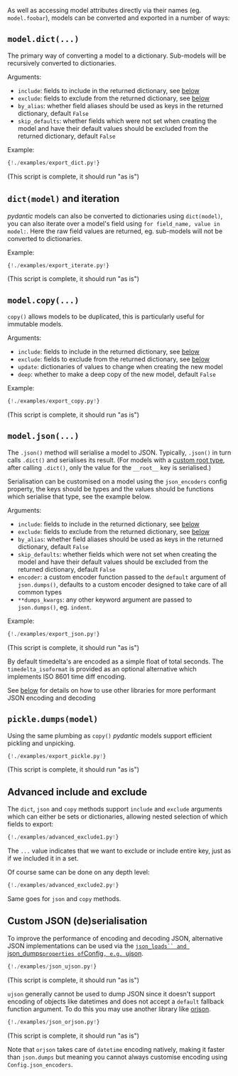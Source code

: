 As well as accessing model attributes directly via their names (eg. `model.foobar`), models can be converted
and exported in a number of ways:

## `model.dict(...)`

The primary way of converting a model to a dictionary. Sub-models will be recursively converted to dictionaries.

Arguments:

* `include`: fields to include in the returned dictionary, see [below](#advanced-include-exclude)
* `exclude`: fields to exclude from the returned dictionary, see [below](#advanced-include-exclude)
* `by_alias`: whether field aliases should be used as keys in the returned dictionary, default `False`
* `skip_defaults`: whether fields which were not set when creating the model and have their default values should
  be excluded from the returned dictionary, default `False`

Example:

```py
{!./examples/export_dict.py!}
```

(This script is complete, it should run "as is")

## `dict(model)` and iteration

*pydantic* models can also be converted to dictionaries using `dict(model)`, you can also
iterate over a model's field using `for field_name, value in model:`. Here the raw field values are returned, eg.
sub-models will not be converted to dictionaries.

Example:

```py
{!./examples/export_iterate.py!}
```

(This script is complete, it should run "as is")

## `model.copy(...)`

`copy()` allows models to be duplicated, this is particularly useful for immutable models.

Arguments:

* `include`: fields to include in the returned dictionary, see [below](#advanced-include-exclude)
* `exclude`: fields to exclude from the returned dictionary, see [below](#advanced-include-exclude)
* `update`: dictionaries of values to change when creating the new model
* `deep`: whether to make a deep copy of the new model, default `False`

Example:

```py
{!./examples/export_copy.py!}
```

(This script is complete, it should run "as is")

## `model.json(...)`

The `.json()` method will serialise a model to JSON. Typically, `.json()` in turn calls `.dict()` and
serialises its result. (For models with a [custom root type](models.md#custom-root-types), after calling `.dict()`,
only the value for the `__root__` key is serialised.)

Serialisation can be customised on a model using the `json_encoders` config property, the keys should be types and
the values should be functions which serialise that type, see the example below.

Arguments:

* `include`: fields to include in the returned dictionary, see [below](#advanced-include-exclude)
* `exclude`: fields to exclude from the returned dictionary, see [below](#advanced-include-exclude)
* `by_alias`: whether field aliases should be used as keys in the returned dictionary, default `False`
* `skip_defaults`: whether fields which were not set when creating the model and have their default values should
  be excluded from the returned dictionary, default `False`
* `encoder`: a custom encoder function passed to the `default` argument of `json.dumps()`, defaults to a custom
  encoder designed to take care of all common types
* `**dumps_kwargs`: any other keyword argument are passed to `json.dumps()`, eg. `indent`.

Example:

```py
{!./examples/export_json.py!}
```

(This script is complete, it should run "as is")

By default timedelta's are encoded as a simple float of total seconds. The `timedelta_isoformat` is provided
as an optional alternative which implements ISO 8601 time diff encoding.

See [below](#custom-json-deserialisation) for details on how to use other libraries for more performant JSON encoding
and decoding

## `pickle.dumps(model)`

Using the same plumbing as `copy()` *pydantic* models support efficient pickling and unpicking.

```py
{!./examples/export_pickle.py!}
```

(This script is complete, it should run "as is")

## Advanced include and exclude

The `dict`, `json` and `copy` methods support `include` and `exclude` arguments which can either be
sets or dictionaries, allowing nested selection of which fields to export:

```py
{!./examples/advanced_exclude1.py!}
```

The `...` value indicates that we want to exclude or include entire key, just as if we included it in a set.

Of course same can be done on any depth level:

```py
{!./examples/advanced_exclude2.py!}
```

Same goes for `json` and `copy` methods.

## Custom JSON (de)serialisation

To improve the performance of encoding and decoding JSON, alternative JSON implementations can be used via the
[`json_loads`` and `json_dumps` properties of `Config`, e.g. `ujson](https://pypi.python.org/pypi/ujson).

```py
{!./examples/json_ujson.py!}
```

(This script is complete, it should run "as is")

`ujson` generally cannot be used to dump JSON since it doesn't support encoding of objects like datetimes and does
not accept a `default` fallback function argument. To do this you may use another library like
[orjson](https://github.com/ijl/orjson).

```py
{!./examples/json_orjson.py!}
```

(This script is complete, it should run "as is")

Note that `orjson` takes care of `datetime` encoding natively, making it faster than `json.dumps` but
meaning you cannot always customise encoding using `Config.json_encoders`.
